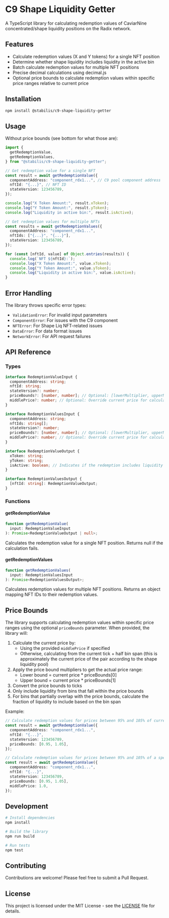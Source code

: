 # C9 Shape Liquidity Getter

A TypeScript library for calculating redemption values of CaviarNine concentrated/shape liquidity positions on the Radix network.

## Features

- Calculate redemption values (X and Y tokens) for a single NFT position
- Determine whether shape liquidity includes liquidity in the active bin
- Batch calculate redemption values for multiple NFT positions
- Precise decimal calculations using decimal.js
- Optional price bounds to calculate redemption values within specific price ranges relative to current price

## Installation

```bash
npm install @stabilis/c9-shape-liquidity-getter
```

## Usage

Without price bounds (see bottom for what those are):

```typescript
import {
  getRedemptionValue,
  getRedemptionValues,
} from "@stabilis/c9-shape-liquidity-getter";

// Get redemption value for a single NFT
const result = await getRedemptionValue({
  componentAddress: "component_rdx1...", // C9 pool component address
  nftId: "{...}", // NFT ID
  stateVersion: 123456789,
});

console.log("X Token Amount:", result.xToken);
console.log("Y Token Amount:", result.yToken);
console.log("Liquidity in active bin:", result.isActive);

// Get redemption values for multiple NFTs
const results = await getRedemptionValues({
  componentAddress: "component_rdx1...",
  nftIds: ["{...}", "{...}"],
  stateVersion: 123456789,
});

for (const [nftId, value] of Object.entries(results)) {
  console.log(`NFT ${nftId}:`);
  console.log("X Token Amount:", value.xToken);
  console.log("Y Token Amount:", value.yToken);
  console.log("Liquidity in active bin:", value.isActive);
}
```

## Error Handling

The library throws specific error types:

- `ValidationError`: For invalid input parameters
- `ComponentError`: For issues with the C9 component
- `NFTError`: For Shape Liq NFT-related issues
- `DataError`: For data format issues
- `NetworkError`: For API request failures

## API Reference

### Types

```typescript
interface RedemptionValueInput {
  componentAddress: string;
  nftId: string;
  stateVersion?: number;
  priceBounds?: [number, number]; // Optional: [lowerMultiplier, upperMultiplier]
  middlePrice?: number; // Optional: Override current price for calculations
}

interface RedemptionValuesInput {
  componentAddress: string;
  nftIds: string[];
  stateVersion?: number;
  priceBounds?: [number, number]; // Optional: [lowerMultiplier, upperMultiplier]
  middlePrice?: number; // Optional: Override current price for calculations
}

interface RedemptionValueOutput {
  xToken: string;
  yToken: string;
  isActive: boolean; // Indicates if the redemption includes liquidity from the active bin
}

interface RedemptionValuesOutput {
  [nftId: string]: RedemptionValueOutput;
}
```

### Functions

#### getRedemptionValue

```typescript
function getRedemptionValue(
  input: RedemptionValueInput
): Promise<RedemptionValueOutput | null>;
```

Calculates the redemption value for a single NFT position. Returns null if the calculation fails.

#### getRedemptionValues

```typescript
function getRedemptionValues(
  input: RedemptionValuesInput
): Promise<RedemptionValuesOutput>;
```

Calculates redemption values for multiple NFT positions. Returns an object mapping NFT IDs to their redemption values.

## Price Bounds

The library supports calculating redemption values within specific price ranges using the optional `priceBounds` parameter. When provided, the library will:

1. Calculate the current price by:
   - Using the provided `middlePrice` if specified
   - Otherwise, calculating from the current tick + half bin span (this is approximately the current price of the pair according to the shape liquidity pool)
2. Apply the price bound multipliers to get the actual price range:
   - Lower bound = current price \* priceBounds[0]
   - Upper bound = current price \* priceBounds[1]
3. Convert the price bounds to ticks
4. Only include liquidity from bins that fall within the price bounds
5. For bins that partially overlap with the price bounds, calculate the fraction of liquidity to include based on the bin span

Example:

```typescript
// Calculate redemption values for prices between 95% and 105% of current price
const result = await getRedemptionValue({
  componentAddress: "component_rdx1...",
  nftId: "{...}",
  stateVersion: 123456789,
  priceBounds: [0.95, 1.05],
});

// Calculate redemption values for prices between 95% and 105% of a specific price
const result = await getRedemptionValue({
  componentAddress: "component_rdx1...",
  nftId: "{...}",
  stateVersion: 123456789,
  priceBounds: [0.95, 1.05],
  middlePrice: 1.0,
});
```

## Development

```bash
# Install dependencies
npm install

# Build the library
npm run build

# Run tests
npm test
```

## Contributing

Contributions are welcome! Please feel free to submit a Pull Request.

## License

This project is licensed under the MIT License - see the [LICENSE](LICENSE) file for details.
